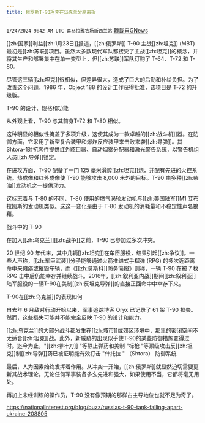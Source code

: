 ```yaml
---
title: 俄罗斯T-90坦克在乌克兰分崩离析
---
```

`1/24/2024 9:42 AM UTC 喜马拉雅农场新西兰站` [轉載自GNews](https://gnews.org/articles/2248445)

[[zh:国家]]利益[[zh:1月23日]]报道，[[zh:俄罗斯]] T-90 主战[[zh:坦克]] (MBT) 最初是[[zh:苏联]]项目。虽然大多数现代军队都接受了主战[[zh:坦克]]的概念，并将其生产和部署集中在单一变型上，但[[zh:苏联]]军队订购了 T-64、T-72 和 T-80。 

尽管这三辆[[zh:坦克]]很相似，但差异很大，造成了巨大的后勤和补给负担。为了改善这个问题，1986 年，Object 188 的设计工作获得批准，该项目是 T-72 的升级版。 

 T-90 的设计、规格和功能 

  

从外观上看，T-90 与其前身T-72 和 T-80 相似。 

  

这种明显的相似性掩盖了多项升级，这使其成为一款卓越的[[zh:战斗机]]器。在防御方面，它采用了新型复合装甲和爆炸反应装甲来击败来袭[[zh:导弹]]。其Shtora-1对抗套件提供红外眩目器、自动烟雾分配器和激光警告系统，以警告机组人员[[zh:导弹]]锁定。  

  

在进攻方面，T-90 配备了一门 125 毫米滑膛[[zh:坦克]]炮，并配有先进的火控系统。热成像和红外成像使 T-90 能够攻击 8,000 米外的目标。T-90 由多种[[zh:柴油]]发动机之一提供动力。 

  

这标志着与 T-80 的不同，T-80 使用的燃气涡轮发动机与[[zh:美国陆军]]M1 艾布拉姆斯的发动机类似。这这一变化是由于 T-80 发动机的消耗量和不稳定性声名狼藉。 

  

战斗中的 T-90 

  

在加入[[zh:乌克兰]][[zh:战争]]之前，T-90 已参加过多次冲突。 

  

20 世纪 90 年代末，其中几辆[[zh:坦克]]在车臣服役，结果引起[[zh:争议]]。一些人声称，[[zh:车臣武装]]分子能够通过火箭推进式手榴弹 (RPG) 的多次近距离命中来瘫痪或摧毁车辆，而《[[zh:莫斯科]]防务简报》则称，一辆 T-90 在被 7 枚 RPG 击中后仍能幸存并继续战斗。2016年，[[zh:叙利亚内战]]期间[[zh:叙利亚]]陆军服役的一辆T-90在美制[[zh:反坦克导弹]]的直接正面命中中幸存下来。 

  

T-90在[[zh:乌克兰]]的表现如何 

  

自去年 6 月敌对行动开始以来，军事追踪博客 Oryx 已记录了 61 架 T-90 损失。然而，这些损失可能并不能完全反映 T-90 的设计和能力。  

  

[[zh:乌克兰]]的大部分战斗都发生在[[zh:城市]]或郊区环境中，那里的密闭空间不太适合[[zh:坦克]]战。此外，新威胁的出现似乎使T-90的某些防御措施变得过时。迄今为止，"[[zh:柳叶刀]] "等静止弹药和美制 "标枪 "等顶级攻击反[[zh:坦克]]制[[zh:导弹]]药已被证明能有效打击 "什托拉 " （Shtora） 防御系统 

  

最后，人为因素始终发挥着作用。从冲突一开始，[[zh:俄罗斯]]就显然迫切需要更新其战术理论。无论任何军事装备多么先进和强大，如果使用不当，它都将毫无用处。 

  

再加上未经训练的操作员，T-90 没有像预期的那样占主导地位也就不足为奇了。

  

https://nationalinterest.org/blog/buzz/russias-t-90-tank-falling-apart-ukraine-208805

